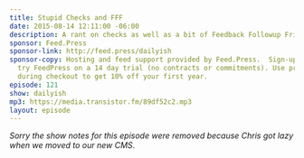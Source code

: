 ```yaml
---
title: Stupid Checks and FFF
date: 2015-08-14 12:11:00 -06:00
description: A rant on checks as well as a bit of Feedback Followup Friday.
sponsor: Feed.Press
sponsor-link: http://feed.press/dailyish
sponsor-copy: Hosting and feed support provided by Feed.Press.  Sign-up today and
  try FeedPress on a 14 day trial (no contracts or commitments). Use promo code "dailyish"
  during checkout to get 10% off your first year.
episode: 121
show: dailyish
mp3: https://media.transistor.fm/89df52c2.mp3
layout: episode
---
```


<em>Sorry the show notes for this episode were removed because Chris got lazy when we moved to our new CMS</em>.
